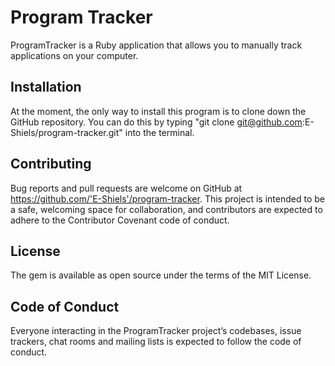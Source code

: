 # Program Tracker #
ProgramTracker is a Ruby application that allows you to manually track applications on your computer.

## Installation ##
At the moment, the only way to install this program is to clone down the GitHub repository. You can do this by typing "git clone git@github.com:E-Shiels/program-tracker.git" into the terminal.

## Contributing ##
Bug reports and pull requests are welcome on GitHub at https://github.com/'E-Shiels'/program-tracker. This project is intended to be a safe, welcoming space for collaboration, and contributors are expected to adhere to the Contributor Covenant code of conduct.
## License ##
The gem is available as open source under the terms of the MIT License.
## Code of Conduct ##
Everyone interacting in the ProgramTracker project’s codebases, issue trackers, chat rooms and mailing lists is expected to follow the code of conduct.
